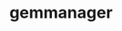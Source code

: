 ---
title: gemmanager
description: interact with the global gemstate
categories:
  - object
pdcategory: Gem, Graphics
methods:
  - type: dimen <float> <float>
    description: set global window dimensions
draft: false
---